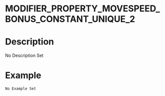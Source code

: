 # MODIFIER_PROPERTY_MOVESPEED_BONUS_CONSTANT_UNIQUE_2
# Description
No Description Set
# Example
```No Example Set```